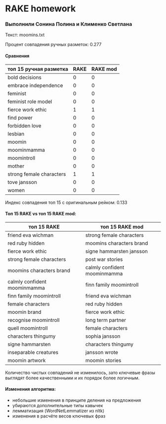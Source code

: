 # RAKE homework
### Выполнили Сонина Полина и Клименко Светлана

Текст: moomins.txt

Процент совпадения ручных разметок: 0.277


#### Сравнения

топ 15 ручная разметка | RAKE | RAKE mod
---------------------- | ---- | --------
bold decisions | 0 | 0
embrace independence | 0 | 0
feminist | 0 | 0
feminist role model | 0 | 0
fierce work ethic | 1 | 1
find power | 0 | 0
forbidden love | 0 | 0
lesbian | 0 | 0
moomin | 0 | 0
moominmamma | 0 | 0
moomintroll | 0 | 0
mother | 0 | 0
strong female characters | 1 | 1
tove jansson | 0 | 0
women | 0 | 0

Индекс совпадения топ 15 с оригинальным рейком: 0.133

#### Топ 15 RAKE vs топ 15 RAKE mod:

топ 15 RAKE | топ 15 RAKE mod
----------- | ---------------
friend eva wichman | strong female characters
red ruby hidden | moomins characters brand
fierce work ethic | signe hammarsten jansson
strong female characters | post war stories
moomins characters brand | calmly confident moominmamma
calmly confident moominmamma | finn family moomintroll
finn family moomintroll | friend eva wichman
female characters | red ruby hidden
moomin brand | fierce work ethic
recognise moomintroll | long term partner
quell moomintroll | female characters
characters thingumy | sophia jansson
signe hammarsten | characters thingumy
inseparable creatures | jansson wrote
moomin artwork | moomin stories

Количество чистых совпадений не изменилось, зато ключевые фразы выглядят более качественными и их порядок более логичным.


#### Изменения алгоритма:
- небольшие изменения в принципе деления на предложения
- убираются дополнительные типы кавычек
- лемматизация (WordNetLemmatizer из nltk)
- изменения в расчёте весов ключевых фраз

